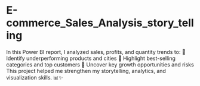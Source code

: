 # E-commerce_Sales_Analysis_story_telling
In this Power BI report, I analyzed sales, profits, and quantity trends to: 🔹 Identify underperforming products and cities 🔹 Highlight best-selling categories and top customers 🔹 Uncover key growth opportunities and risks  This project helped me strengthen my storytelling, analytics, and visualization skills. 📊✨
